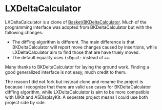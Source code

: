 # LXDeltaCalculator

LXDeltaCalculator is a clone of [Basket/BKDeltaCalculator](https://github.com/Basket/BKDeltaCalculator). Much of the programming interface was adopted from BKDeltaCalculator but with the following changes:

 - The diff'ing algorithm is different. The main difference is that BKDeltaCalculator will report move changes caused by insertions, while LXDeltaCalculator aim to find those that are have truely moved.
 - The default equality uses `isEqual:` instead of `==`.

Many thanks to BKDeltaCalculator for laying the ground work. Finding a good generalized interface is not easy, much credit to them.

The reason I did not fork but instead clone and rename the project is because I recognize that there are valid use cases for BKDeltaCalculator diff'ing algorithm, while LXDeltaCalculator is aim to be more compatible with UIKit and ASDisplayKit. A seperate project means I could use both project side by side.
